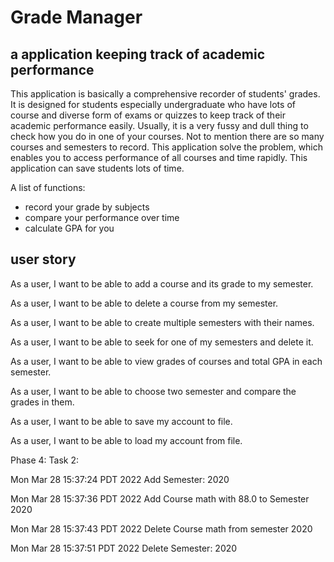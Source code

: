 # Grade Manager

## a application keeping track of academic performance

This application is basically a comprehensive recorder of students' grades. 
It is designed for students especially undergraduate 
who have lots of course and diverse form of exams or quizzes to keep track 
of their academic performance easily. Usually, it is a very fussy and dull thing to 
check how you do in one of your courses. Not to mention there are so many courses 
and semesters to record. This application solve the problem, which enables you to access 
performance of all courses and time rapidly. This application can 
save students lots of time.

A list of functions:
- record your grade by subjects
- compare your performance over time
- calculate GPA for you

## user story

As a user, I want to be able to add a course and its grade to my semester.

As a user, I want to be able to delete a course from my semester.

As a user, I want to be able to create multiple semesters with their names. 

As a user, I want to be able to seek for one of my semesters and delete it.

As a user, I want to be able to view grades of courses and total GPA in each semester. 

As a user, I want to be able to choose two semester and compare the grades in them. 

As a user, I want to be able to save my account to file.

As a user, I want to be able to load my account from file.

Phase 4: Task 2:

Mon Mar 28 15:37:24 PDT 2022
Add Semester: 2020

Mon Mar 28 15:37:36 PDT 2022
Add Course math with 88.0 to Semester 2020

Mon Mar 28 15:37:43 PDT 2022
Delete Course math from semester 2020

Mon Mar 28 15:37:51 PDT 2022
Delete Semester: 2020